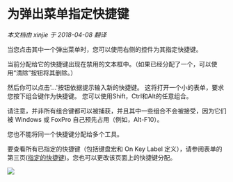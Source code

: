 为弹出菜单指定快捷键
===
_本文档由 xinjie 于 2018-04-08 翻译_

当您点击其中一个弹出菜单时，您可以使用右侧的控件为其指定快捷键。

当前分配给它的快捷键出现在禁用的文本框中。（如果已经分配了一个，可以使用“清除”按钮将其删除。）

然后你可以点击'...'按钮依据提示输入新的快捷键。 这将打开一个小的表单，要求您按下组合键作为快捷键。 您可以使用Shift，Ctrl和Alt的任意组合。

请注意，并非所有组合键都可以被捕获，并且其中一些组合不会被接受，因为它们被 Windows 或 FoxPro 自己预先占用（例如，Alt-F10）。

您也不能将同一个快捷键分配给多个工具。

要查看所有已指定的快捷键（包括键盘宏和 On Key Label 定义），请参阅表单的第三页([指定的快捷键](Thor-Hot-Key-List.md))。您也可以更改该页面上的快捷键分配。

![](Images/Thor_Assigning_hot_keys.png)
